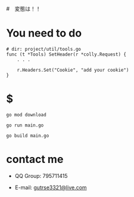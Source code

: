#　変態は！！

# You need to do

```shell
# dir: project/util/tools.go
func (t *Tools) SetHeader(r *colly.Request) {
	. . .
	
	r.Headers.Set("Cookie", "add your cookie")
}
```

# $
```shell
go mod download

go run main.go

go build main.go
```

# contact me

- QQ Group: 795711415

- E-mail: gutrse3321@live.com
